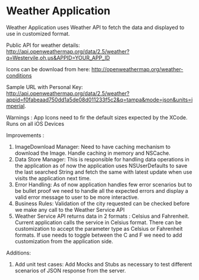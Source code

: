 # Weather Application

Weather Application uses Weather API to fetch the data and displayed to use in customized format.

Public API for weather details:
http://api.openweathermap.org/data/2.5/weather?q=Westervile,oh,us&APPID=YOUR_APP_ID

Icons can be download from here:
http://openweathermap.org/weather-conditions 

Sample URL with Personal Key: http://api.openweathermap.org/data/2.5/weather?appid=f0fabeaad750dd1a5de08d011233f5c2&q=tampa&mode=json&units=imperial. 

Warnings : App Icons need to fir the default sizes expected by the XCode. Runs on all iOS Devices

Improvements : 

1. ImageDownload Manager: Need to have caching mechanism to download the Image. Handle caching in memory and NSCache.
2. Data Store Manager: This is responsible for handling data operations in the application as of now the application uses NSUserDefaults to save the last searched String and fetch the same with latest update when use visits the application next time.
3. Error Handling: As of now application handles few error scenarios but to be bullet proof we need to handle all the expected errors and display a valid error message to user to be more interactive.
4. Business Rules: Validation of the city requested can be checked before we make any call to the Weather Service API
5. Weather Service API returns data in 2 formats : Celsius
 and Fahrenheit. Current application calls the service in Celsius
 format. There can be customization to accept the parameter type as Celsius
 or Fahrenheit formats. If use needs to toggle between the C and F we need to add customization from the application side.

Additions:

1. Add unit test cases: Add Mocks and Stubs as necessary to test different scenarios of JSON response from the server.




